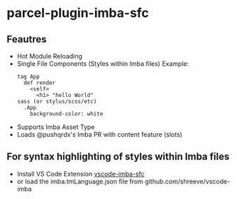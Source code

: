 # parcel-plugin-imba-sfc
## Feautres
- Hot Module Reloading
- Single File Components (Styles within Imba files)
    Example: 
    ```
    tag App
      def render
        <self>
          <h1> "hello World"
    sass (or stylus/scss/etc)
      .App
        background-color: white
    ```
- Supports Imba Asset Type
- Loads @pushqrdx's Imba PR with content feature (slots)

## For syntax highlighting of styles within Imba files 
- Install VS Code Extension [vscode-imba-sfc](https://marketplace.visualstudio.com/items?itemName=tirado.imba)
- or load the imba.tmLanguage.json file from github.com/shreeve/vscode-imba

